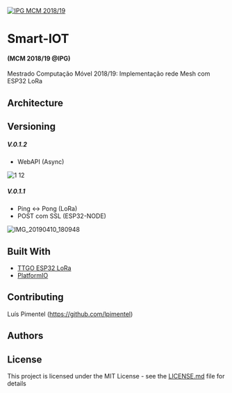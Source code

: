 <a href="http://mcm.ipg.pt"><img src="http://www.ipg.pt/website/imgs/logotipo_ipg.jpg" title="IPG(MCM)" alt="IPG MCM 2018/19"></a>

# Smart-IOT
#### (MCM 2018/19 @IPG)
Mestrado Computação Móvel 2018/19: Implementação rede Mesh com ESP32 LoRa

## Architecture


## Versioning
##### V.0.1.2

* WebAPI (Async)

![1 12](https://user-images.githubusercontent.com/2634610/55960148-19274600-5c64-11e9-9429-b1ace16907a9.PNG)

##### V.0.1.1

* Ping <-> Pong (LoRa)
* POST com SSL (ESP32-NODE)

![IMG_20190410_180948](https://user-images.githubusercontent.com/2634610/55899368-85e70580-5bbc-11e9-8db2-6111620d54fc.jpg)

## Built With

* [TTGO ESP32 LoRa](https://eu.banggood.com/buy/ttgo.html?zf=31340941)
* [PlatformIO](https://platformio.org/)


## Contributing

Luís Pimentel (https://github.com/lpimentel)

## Authors

## License

This project is licensed under the MIT License - see the [LICENSE.md](LICENSE.md) file for details
